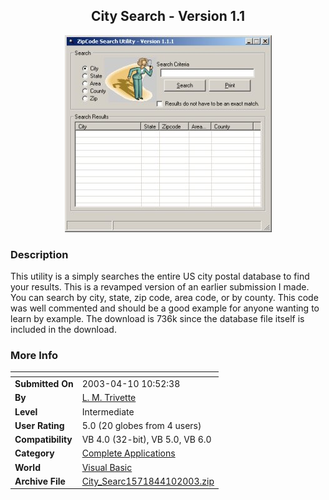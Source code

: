 ﻿<div align="center">

## City Search \- Version 1\.1

<img src="PIC20034101058392562.jpg">
</div>

### Description

This utility is a simply searches the entire US city postal database to find your results. This is a revamped version of an earlier submission I made. You can search by city, state, zip code, area code, or by county. This code was well commented and should be a good example for anyone wanting to learn by example. The download is 736k since the database file itself is included in the download.
 
### More Info
 


<span>             |<span>
---                |---
**Submitted On**   |2003-04-10 10:52:38
**By**             |[L\. M\. Trivette ](https://github.com/Planet-Source-Code/PSCIndex/blob/master/ByAuthor/l-m-trivette.md)
**Level**          |Intermediate
**User Rating**    |5.0 (20 globes from 4 users)
**Compatibility**  |VB 4\.0 \(32\-bit\), VB 5\.0, VB 6\.0
**Category**       |[Complete Applications](https://github.com/Planet-Source-Code/PSCIndex/blob/master/ByCategory/complete-applications__1-27.md)
**World**          |[Visual Basic](https://github.com/Planet-Source-Code/PSCIndex/blob/master/ByWorld/visual-basic.md)
**Archive File**   |[City\_Searc1571844102003\.zip](https://github.com/Planet-Source-Code/l-m-trivette-city-search-version-1-1__1-44654/archive/master.zip)








